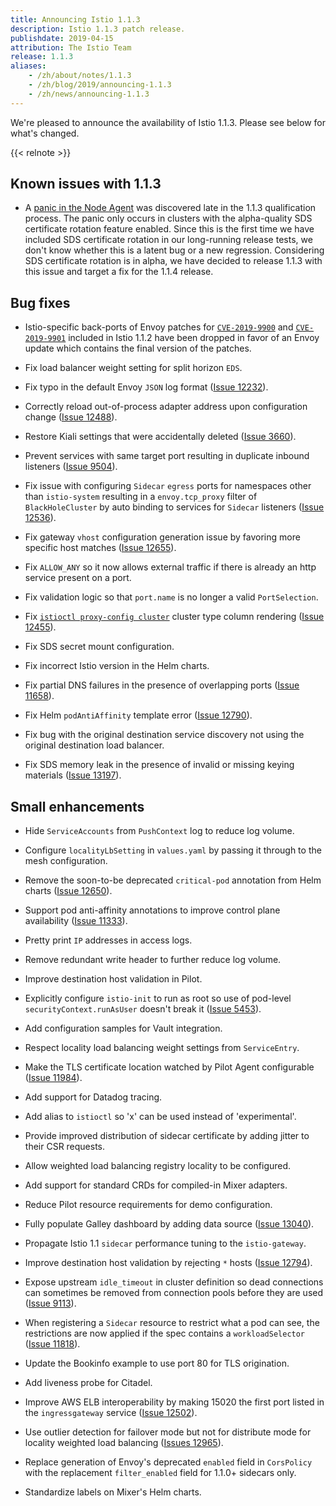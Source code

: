 ```yaml
---
title: Announcing Istio 1.1.3
description: Istio 1.1.3 patch release.
publishdate: 2019-04-15
attribution: The Istio Team
release: 1.1.3
aliases:
    - /zh/about/notes/1.1.3
    - /zh/blog/2019/announcing-1.1.3
    - /zh/news/announcing-1.1.3
---
```


We're pleased to announce the availability of Istio 1.1.3. Please see below for what's changed.

{{< relnote >}}

## Known issues with 1.1.3

- A [panic in the Node Agent](https://github.com/istio/istio/issues/13325) was discovered late in the 1.1.3 qualification process.  The panic only occurs in clusters with the alpha-quality SDS certificate rotation feature enabled.  Since this is the first time we have included SDS certificate rotation in our long-running release tests, we don't know whether this is a latent bug or a new regression.  Considering SDS certificate rotation is in alpha, we have decided to release 1.1.3 with this issue and target a fix for the 1.1.4 release.

## Bug fixes

- Istio-specific back-ports of Envoy patches for [`CVE-2019-9900`](https://cve.mitre.org/cgi-bin/cvename.cgi?name=CVE-2019-9900) and
[`CVE-2019-9901`](https://cve.mitre.org/cgi-bin/cvename.cgi?name=CVE-2019-9901) included in Istio 1.1.2 have been dropped in favor of an
Envoy update which contains the final version of the patches.

- Fix load balancer weight setting for split horizon `EDS`.

- Fix typo in the default Envoy `JSON` log format ([Issue 12232](https://github.com/istio/istio/issues/12232)).

- Correctly reload out-of-process adapter address upon configuration change ([Issue 12488](https://github.com/istio/istio/issues/12488)).

- Restore Kiali settings that were accidentally deleted ([Issue 3660](https://github.com/istio/istio/issues/3660)).

- Prevent services with same target port resulting in duplicate inbound listeners ([Issue 9504](https://github.com/istio/istio/issues/9504)).

- Fix issue with configuring `Sidecar` `egress` ports for namespaces other than `istio-system` resulting in a `envoy.tcp_proxy` filter of `BlackHoleCluster` by auto binding
to services for `Sidecar` listeners ([Issue 12536](https://github.com/istio/istio/issues/12536)).

- Fix gateway `vhost` configuration generation issue by favoring more specific host matches ([Issue 12655](https://github.com/istio/istio/issues/12655)).

- Fix `ALLOW_ANY` so it now allows external traffic if there is already an http service present on a port.

- Fix validation logic so that `port.name` is no longer a valid `PortSelection`.

- Fix [`istioctl proxy-config cluster`](/docs/reference/commands/istioctl/#istioctl-proxy-config-cluster) cluster type column rendering ([Issue 12455](https://github.com/istio/istio/issues/12455)).

- Fix SDS secret mount configuration.

- Fix incorrect Istio version in the Helm charts.

- Fix partial DNS failures in the presence of overlapping ports ([Issue 11658](https://github.com/istio/istio/issues/11658)).

- Fix Helm `podAntiAffinity` template error ([Issue 12790](https://github.com/istio/istio/issues/12790)).

- Fix bug with the original destination service discovery not using the original destination load balancer.

- Fix SDS memory leak in the presence of invalid or missing keying materials ([Issue 13197](https://github.com/istio/istio/issues/13197)).

## Small enhancements

- Hide `ServiceAccounts` from `PushContext` log to reduce log volume.

- Configure `localityLbSetting` in `values.yaml` by passing it through to the mesh configuration.

- Remove the soon-to-be deprecated `critical-pod` annotation from Helm charts ([Issue 12650](https://github.com/istio/istio/issues/12650)).

- Support pod anti-affinity annotations to improve control plane availability ([Issue 11333](https://github.com/istio/istio/issues/11333)).

- Pretty print `IP` addresses in access logs.

- Remove redundant write header to further reduce log volume.

- Improve destination host validation in Pilot.

- Explicitly configure `istio-init` to run as root so use of pod-level `securityContext.runAsUser` doesn't break it ([Issue 5453](https://github.com/istio/istio/issues/5453)).

- Add configuration samples for Vault integration.

- Respect locality load balancing weight settings from `ServiceEntry`.

- Make the TLS certificate location watched by Pilot Agent configurable ([Issue 11984](https://github.com/istio/istio/issues/11984)).

- Add support for Datadog tracing.

- Add alias to `istioctl` so 'x' can be used instead of 'experimental'.

- Provide improved distribution of sidecar certificate by adding jitter to their CSR requests.

- Allow weighted load balancing registry locality to be configured.

- Add support for standard CRDs for compiled-in Mixer adapters.

- Reduce Pilot resource requirements for demo configuration.

- Fully populate Galley dashboard by adding data source ([Issue 13040](https://github.com/istio/istio/issues/13040)).

- Propagate Istio 1.1 `sidecar` performance tuning to the `istio-gateway`.

- Improve destination host validation by rejecting `*` hosts ([Issue 12794](https://github.com/istio/istio/issues/12794)).

- Expose upstream `idle_timeout` in cluster definition so dead connections can sometimes be removed from connection pools before they are used
([Issue 9113](https://github.com/istio/istio/issues/9113)).

- When registering a `Sidecar` resource to restrict what a pod can see, the restrictions are now applied if the spec contains a
`workloadSelector` ([Issue 11818](https://github.com/istio/istio/issues/11818)).

- Update the Bookinfo example to use port 80 for TLS origination.

- Add liveness probe for Citadel.

- Improve AWS ELB interoperability by making 15020 the first port listed in the `ingressgateway` service ([Issue 12502](https://github.com/istio/istio/issues/12503)).

- Use outlier detection for failover mode but not for distribute mode for locality weighted load balancing ([Issues 12965](https://github.com/istio/istio/issues/12961)).

- Replace generation of Envoy's deprecated `enabled` field in `CorsPolicy` with the replacement `filter_enabled` field for 1.1.0+ sidecars only.

- Standardize labels on Mixer's Helm charts.
